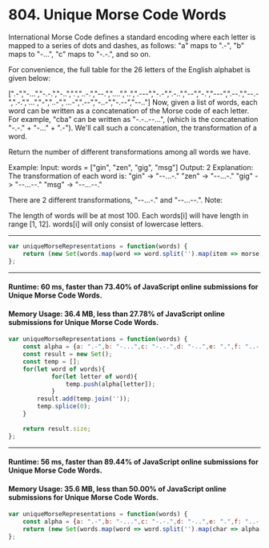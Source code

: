 # 804. Unique Morse Code Words

International Morse Code defines a standard encoding where each letter is mapped to a series of dots and dashes, as follows: "a" maps to ".-", "b" maps to "-...", "c" maps to "-.-.", and so on.

For convenience, the full table for the 26 letters of the English alphabet is given below:

[".-","-...","-.-.","-..",".","..-.","--.","....","..",".---","-.-",".-..","--","-.","---",".--.","--.-",".-.","...","-","..-","...-",".--","-..-","-.--","--.."]
Now, given a list of words, each word can be written as a concatenation of the Morse code of each letter. For example, "cba" can be written as "-.-..--...", (which is the concatenation "-.-." + "-..." + ".-"). We'll call such a concatenation, the transformation of a word.

Return the number of different transformations among all words we have.

Example:
Input: words = ["gin", "zen", "gig", "msg"]
Output: 2
Explanation: 
The transformation of each word is:
"gin" -> "--...-."
"zen" -> "--...-."
"gig" -> "--...--."
"msg" -> "--...--."

There are 2 different transformations, "--...-." and "--...--.".
Note:

The length of words will be at most 100.
Each words[i] will have length in range [1, 12].
words[i] will only consist of lowercase letters.

---
```javascript
var uniqueMorseRepresentations = function(words) {
    return (new Set(words.map(word => word.split('').map(item => morse[item]).join('')))).size
};
```

---
#### Runtime: 60 ms, faster than 73.40% of JavaScript online submissions for Unique Morse Code Words.
#### Memory Usage: 36.4 MB, less than 27.78% of JavaScript online submissions for Unique Morse Code Words.
```javascript
var uniqueMorseRepresentations = function(words) {
    const alpha = {a: ".-",b: "-...",c: "-.-.",d: "-..",e: ".",f: "..-.",g: "--.",h: "....",i: "..",j: ".---",k: "-.-",l: ".-..",m: "--",n: "-.",o: "---",p: ".--.",q: "--.-",r: ".-.",s: "...",t: "-",u: "..-",v: "...-",w: ".--",x: "-..-",y: "-.--",z: "--.."};
    const result = new Set();
    const temp = [];
    for(let word of words){
            for(let letter of word){
                temp.push(alpha[letter]);
            }
        result.add(temp.join(''));
        temp.splice(0);
    }
    
    return result.size;
};
```

---
#### Runtime: 56 ms, faster than 89.44% of JavaScript online submissions for Unique Morse Code Words.
#### Memory Usage: 35.6 MB, less than 50.00% of JavaScript online submissions for Unique Morse Code Words.
```javascript
var uniqueMorseRepresentations = function(words) {
    const alpha = {a: ".-",b: "-...",c: "-.-.",d: "-..",e: ".",f: "..-.",g: "--.",h: "....",i: "..",j: ".---",k: "-.-",l: ".-..",m: "--",n: "-.",o: "---",p: ".--.",q: "--.-",r: ".-.",s: "...",t: "-",u: "..-",v: "...-",w: ".--",x: "-..-",y: "-.--",z: "--.."};
    return (new Set(words.map(word => word.split('').map(char => alpha[char]).join('')))).size
};
```
